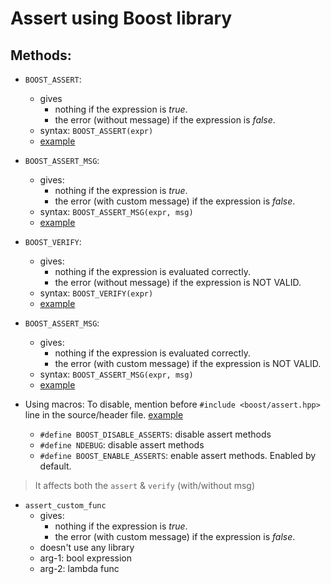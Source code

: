 # Assert using Boost library
## Methods:
* `BOOST_ASSERT`:
	- gives 
		+ nothing if the expression is _true_.
		+ the error (without message) if the expression is _false_.
	- syntax: `BOOST_ASSERT(expr)`
	- [example](./assert.cpp)
* `BOOST_ASSERT_MSG`:
	- gives:
		+ nothing if the expression is _true_.
		+ the error (with custom message) if the expression is _false_.
	- syntax: `BOOST_ASSERT_MSG(expr, msg)`
	- [example](./assert_msg.cpp)
* `BOOST_VERIFY`:
	- gives:
		+ nothing if the expression is evaluated correctly.
		+ the error (without message) if the expression is NOT VALID.
	- syntax: `BOOST_VERIFY(expr)`
	- [example](./verify.cpp)
* `BOOST_ASSERT_MSG`:
	- gives:
		+ nothing if the expression is evaluated correctly.
		+ the error (with custom message) if the expression is NOT VALID.
	- syntax: `BOOST_ASSERT_MSG(expr, msg)`
	- [example](./verify_msg.cpp)

* Using macros: To disable, mention before `#include <boost/assert.hpp>` line in the source/header file. [example](./assert_enable_disable.cpp)
	- `#define BOOST_DISABLE_ASSERTS`: disable assert methods
	- `#define NDEBUG`: disable assert methods
	- `#define BOOST_ENABLE_ASSERTS`: enable assert methods. Enabled by default.

> It affects both the `assert` & `verify` (with/without msg) 

* `assert_custom_func`
	- gives:
		+ nothing if the expression is _true_.
		+ the error (with custom message) if the expression is _false_.
	- doesn't use any library
	- arg-1: bool expression
	- arg-2: lambda func

